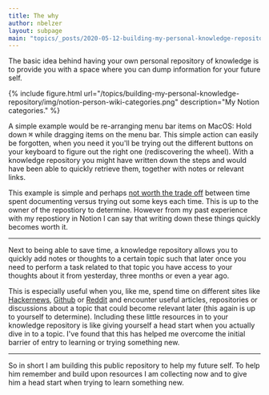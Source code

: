 ```yaml
---
title: The why
author: nbelzer
layout: subpage
main: "topics/_posts/2020-05-12-building-my-personal-knowledge-repository.md"
---
```


The basic idea behind having your own personal repository of knowledge is to provide you with a space where you can dump information for your future self.

{% include figure.html url="/topics/building-my-personal-knowledge-repository/img/notion-person-wiki-categories.png" description="My Notion categories." %}

A simple example would be re-arranging menu bar items on MacOS: Hold down <kbd>⌘</kbd> while dragging items on the menu bar. This simple action can easily be forgotten, when you need it you'll be trying out the different buttons on your keyboard to figure out the right one (rediscovering the wheel). With a knowledge repository you might have written down the steps and would have been able to quickly retrieve them, together with notes or relevant links.

This example is simple and perhaps [not worth the trade off](https://xkcd.com/1205/) between time spent documenting versus trying out some keys each time. This is up to the owner of the repostiory to determine. However from my past experience with my repostiory in Notion I can say that writing down these things quickly becomes worth it.

---

Next to being able to save time, a knowledge repository allows you to quickly add notes or thoughts to a certain topic such that later once you need to perform a task related to that topic you have access to your thoughts about it from yesterday, three months or even a year ago.

This is especially useful when you, like me, spend time on different sites like [Hackernews](https://news.ycombinator.com), [Github](https://github.com/explore) or [Reddit](https://www.reddit.com) and encounter useful articles, repositories or discussions about a topic that could become relevant later (this again is up to yourself to determine). Including these little resources in to your knowledge repository is like giving yourself a head start when you actually dive in to a topic. I've found that this has helped me overcome the initial barrier of entry to learning or trying something new.

---

So in short I am building this public repository to help my future self. To help him remember and build upon resources I am collecting now and to give him a head start when trying to learn something new.
